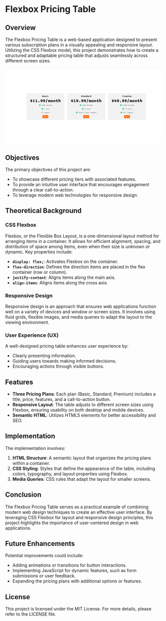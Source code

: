 # Flexbox Pricing Table

## Overview

The Flexbox Pricing Table is a web-based application designed to present various subscription plans in a visually appealing and responsive layout. Utilizing the CSS Flexbox model, this project demonstrates how to create a structured and adaptable pricing table that adjusts seamlessly across different screen sizes.

![Pricing Table](SAMPLE1.png)

## Objectives

The primary objectives of this project are:

- To showcase different pricing tiers with associated features.
- To provide an intuitive user interface that encourages engagement through a clear call-to-action.
- To leverage modern web technologies for responsive design.

## Theoretical Background

### CSS Flexbox

Flexbox, or the Flexible Box Layout, is a one-dimensional layout method for arranging items in a container. It allows for efficient alignment, spacing, and distribution of space among items, even when their size is unknown or dynamic. Key properties include:

- **`display: flex;`**: Activates Flexbox on the container.
- **`flex-direction`**: Defines the direction items are placed in the flex container (row or column).
- **`justify-content`**: Aligns items along the main axis.
- **`align-items`**: Aligns items along the cross axis.

### Responsive Design

Responsive design is an approach that ensures web applications function well on a variety of devices and window or screen sizes. It involves using fluid grids, flexible images, and media queries to adapt the layout to the viewing environment.

### User Experience (UX)

A well-designed pricing table enhances user experience by:

- Clearly presenting information.
- Guiding users towards making informed decisions.
- Encouraging actions through visible buttons.

## Features

- **Three Pricing Plans**: Each plan (Basic, Standard, Premium) includes a title, price, features, and a call-to-action button.
- **Responsive Layout**: The table adjusts to different screen sizes using Flexbox, ensuring usability on both desktop and mobile devices.
- **Semantic HTML**: Utilizes HTML5 elements for better accessibility and SEO.

## Implementation

The implementation involves:

1. **HTML Structure**: A semantic layout that organizes the pricing plans within a container.
2. **CSS Styling**: Styles that define the appearance of the table, including colors, typography, and layout properties using Flexbox.
3. **Media Queries**: CSS rules that adapt the layout for smaller screens.

## Conclusion

The Flexbox Pricing Table serves as a practical example of combining modern web design techniques to create an effective user interface. By leveraging CSS Flexbox for layout and responsive design principles, this project highlights the importance of user-centered design in web applications.

## Future Enhancements

Potential improvements could include:

- Adding animations or transitions for button interactions.
- Implementing JavaScript for dynamic features, such as form submissions or user feedback.
- Expanding the pricing plans with additional options or features.

## License

This project is licensed under the MIT License. For more details, please refer to the LICENSE file.
